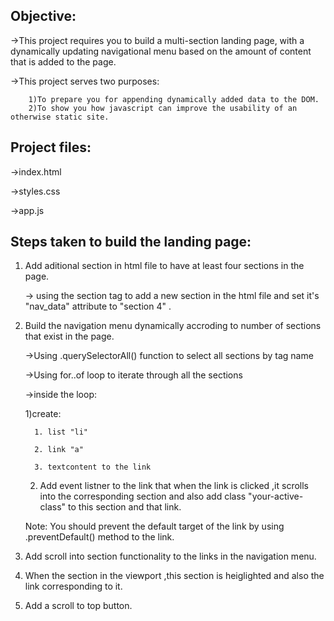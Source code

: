 Objective:
----------
   ->This project requires you to build a multi-section landing page, with a dynamically updating navigational menu based on the amount 
     of content that is added to the page.
     
   ->This project serves two purposes:
   
        1)To prepare you for appending dynamically added data to the DOM.
        2)To show you how javascript can improve the usability of an otherwise static site.

Project files:
--------------
   ->index.html
   
   ->styles.css
   
   ->app.js
   
Steps taken to build the landing page:
-------------------------------------
1) Add aditional section in html file to have at least four sections in the page.

    -> using the section tag to add a new section in the html file and set it's "nav_data" attribute to "section 4" .

2) Build the navigation menu dynamically accroding to number of sections that exist in the page.

    ->Using .querySelectorAll() function to select all sections by tag name
    
    ->Using for..of loop to iterate through all the sections
    
    ->inside the loop:
    
      1)create:
    
         1. list "li"
         
         2. link "a"
         
         3. textcontent to the link
         
    2) Add event listner to the link that when the link is clicked ,it scrolls into the corresponding section and also add class "your-active-class"  to this 
    section and that link.
    
    Note: You should prevent the default target of the link by using .preventDefault() method to the link.
       

3) Add scroll into section functionality to the links in the navigation menu.

4) When the section in the viewport ,this section is heiglighted and also the link corresponding to it.

5) Add a scroll to top button.



